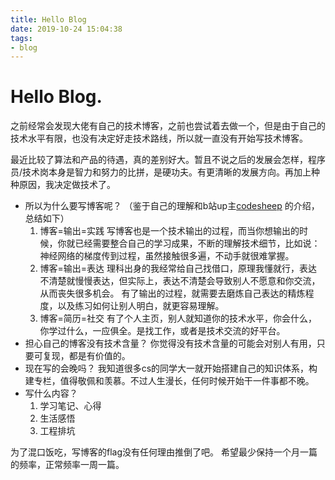 ```yaml
---
title: Hello Blog
date: 2019-10-24 15:04:38
tags: 
- blog
---
```

# Hello Blog.
	
之前经常会发现大佬有自己的技术博客，之前也尝试着去做一个，但是由于自己的技术水平有限，也没有决定好走技术路线，所以就一直没有开始写技术博客。

最近比较了算法和产品的待遇，真的差别好大。暂且不说之后的发展会怎样，程序员/技术岗本身是智力和努力的比拼，是硬功夫。有更清晰的发展方向。再加上种种原因，我决定做技术了。

* 所以为什么要写博客呢？
（鉴于自己的理解和b站up主[codesheep](https://links.jianshu.com/go?to=https%3A%2F%2Fwww.bilibili.com%2Fvideo%2Fav56930990%2F%3Fspm_id_from%3D333.788.videocard.2) 的介绍，总结如下） 
	1. 博客=输出=实践
	写博客也是一个技术输出的过程，而当你想输出的时候，你就已经需要整合自己的学习成果，不断的理解技术细节，比如说：神经网络的梯度传到过程，虽然接触很多遍，不动手就很难掌握。
	2. 博客=输出=表达
	理科出身的我经常给自己找借口，原理我懂就行，表达不清楚就慢慢表达，但实际上，表达不清楚会导致别人不愿意和你交流，从而丧失很多机会。
有了输出的过程，就需要去磨炼自己表达的精炼程度，以及练习如何让别人明白，就更容易理解。
	3. 博客=简历=社交
	有了个人主页，别人就知道你的技术水平，你会什么，你学过什么，一应俱全。是找工作，或者是技术交流的好平台。
* 担心自己的博客没有技术含量？
你觉得没有技术含量的可能会对别人有用，只要可复现，都是有价值的。
* 现在写的会晚吗？
我知道很多cs的同学大一就开始搭建自己的知识体系，构建专栏，值得敬佩和羡慕。不过人生漫长，任何时候开始干一件事都不晚。
* 写什么内容？
	1. 学习笔记、心得
	2. 生活感悟
	3. 工程排坑

为了混口饭吃，写博客的flag没有任何理由推倒了吧。
希望最少保持一个月一篇的频率，正常频率一周一篇。